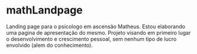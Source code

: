 # mathLandpage
Landing page para o psicologo em ascensão Matheus.
Estou elaborando uma pagina de apresentação do mesmo.
Projeto visando em primeiro lugar o desenvolvimento e crescimento pessoal, sem nenhum tipo de lucro envolvido (alem do conhecimento).

